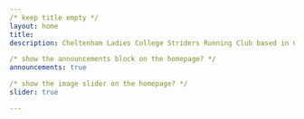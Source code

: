 ```yaml
---
/* keep title empty */
layout: home
title: 
description: Cheltenham Ladies College Striders Running Club based in Cheltenham Gloucestershire

/* show the announcements block on the homepage? */
announcements: true

/* show the image slider on the homepage? */
slider: true

---
```

